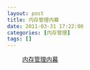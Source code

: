 ```yaml
---
layout: post
title: 内存管理内幕
date: 2011-03-31 17:22:00
categories: [内存管理]
tags: []
---
```

        
[内存管理内幕](http://www.ibm.com/developerworks/cn/linux/l-memory/)
      
      
        
 
